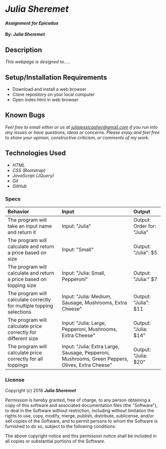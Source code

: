 # _Julia Sheremet_

#### _Assignment for Epicodus_

#### By: _**Julia Sheremet**_

## Description

_This webpage is designed to....._

## Setup/Installation Requirements

* Download and install a web browser
* Clone repository on your local computer
* Open index.html in web browser

## Known Bugs

_Feel free to email either or us at [juliajessicasher@gmail.com](mailto:juliajessicasher@gmail.com) if you run into any issues or have questions, ideas or concerns. Please enjoy and feel free to share your opinion, constructive criticism, or comments of my work._

## Technologies Used

* _HTML_
* _CSS (Bootstrap)_
* _JavaScript (JQuery)_
* _Git_
* _GitHub_

### Specs
| Behavior | Input | Output |
| :-------------     | :------------- | :------------- |
| The program will take an input name and return it | Input: "Julia" | Output: Order for: "Julia" |
| The program will calculate and return a price based on size | Input: "Small" | Output: "Julia": $5 |
| The program will calculate and return a price based on topping size | Input: "Julia: Small, Pepperoni" | Output:  "Julia:" $7 |
| The program will calculate correctly for multiple topping selections | Input: "Julia: Medium, Sausage, Mushrooms, Extra Cheese" | Output: "Julia": $11 |
| The program will calculate price correctly for different size | Input: "Julia: Large, Pepperoni, Mushrooms, Extra Cheese" | Output: "Julia: $14" |
| The program will calculate price correctly for all toppings | Input: "Julia: Extra Large, Sausage, Pepperoni,  Mushrooms, Green Peppers, Olives, Extra Cheese" | Output: "Julia: $20" |
### License

Copyright (c) 2018 ****_Julia Sheremet_****

Permission is hereby granted, free of charge, to any person obtaining a copy of this software and associated documentation files (the "Software"), to deal in the Software without restriction, including without limitation the rights to use, copy, modify, merge, publish, distribute, sublicense, and/or sell copies of the Software, and to permit persons to whom the Software is furnished to do so, subject to the following conditions:

The above copyright notice and this permission notice shall be included in all copies or substantial portions of the Software.
